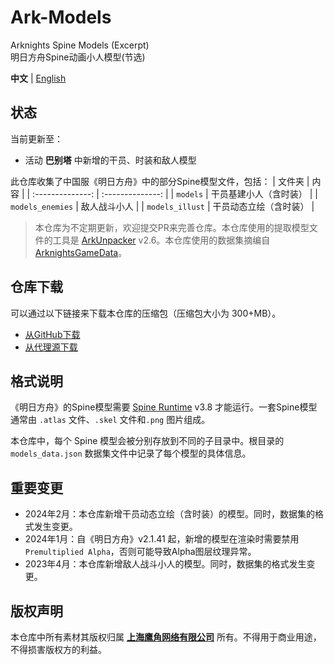 Ark-Models
==========
Arknights Spine Models (Excerpt)  
明日方舟Spine动画小人模型(节选)  

**中文** | [English](README-eng.md)

## 状态

当前更新至：
- 活动 **巴别塔** 中新增的干员、时装和敌人模型

此仓库收集了中国服《明日方舟》中的部分Spine模型文件，包括：
| 文件夹           | 内 容           |
| :--------------: | :--------------: |
| `models`         | 干员基建小人（含时装） |
| `models_enemies` | 敌人战斗小人 |
| `models_illust`  | 干员动态立绘（含时装） |

> 本仓库为不定期更新，欢迎提交PR来完善仓库。本仓库使用的提取模型文件的工具是 [ArkUnpacker](https://github.com/isHarryh/Ark-Unpacker) v2.6。本仓库使用的数据集摘编自 [ArknightsGameData](https://github.com/Kengxxiao/ArknightsGameData)。

## 仓库下载

可以通过以下链接来下载本仓库的压缩包（压缩包大小为 300+MB）。
- [从GitHub下载](https://github.com/isHarryh/Ark-Models/archive/refs/heads/main.zip)
- [从代理源下载](https://ghproxy.harryh.cn/?q=https%3A%2F%2Fgithub.com%2FisHarryh%2FArk-Models%2Farchive%2Frefs%2Fheads%2Fmain.zip)

## 格式说明

《明日方舟》的Spine模型需要 [Spine Runtime](https://github.com/EsotericSoftware/spine-runtimes) v3.8 才能运行。一套Spine模型通常由 `.atlas` 文件、`.skel` 文件和`.png` 图片组成。

本仓库中，每个 Spine 模型会被分别存放到不同的子目录中。根目录的 `models_data.json` 数据集文件中记录了每个模型的具体信息。

## 重要变更

- 2024年2月：本仓库新增干员动态立绘（含时装）的模型。同时，数据集的格式发生变更。
- 2024年1月：自《明日方舟》v2.1.41 起，新增的模型在渲染时需要禁用 `Premultiplied Alpha`，否则可能导致Alpha图层纹理异常。
- 2023年4月：本仓库新增敌人战斗小人的模型。同时，数据集的格式发生变更。

## 版权声明

本仓库中所有素材其版权归属 [**上海鹰角网络有限公司**](https://www.hypergryph.com) 所有。不得用于商业用途，不得损害版权方的利益。
